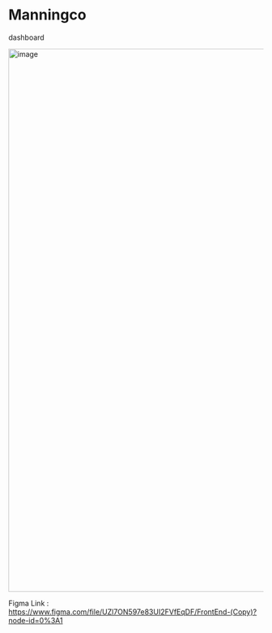 # Manningco
dashboard

<img width="1072" alt="image" src="https://user-images.githubusercontent.com/10821997/194272762-7afd2704-872c-4487-a8a8-0d1dc8cdb16d.png">

Figma Link :
https://www.figma.com/file/UZl7ON597e83UI2FVfEqDF/FrontEnd-(Copy)?node-id=0%3A1
